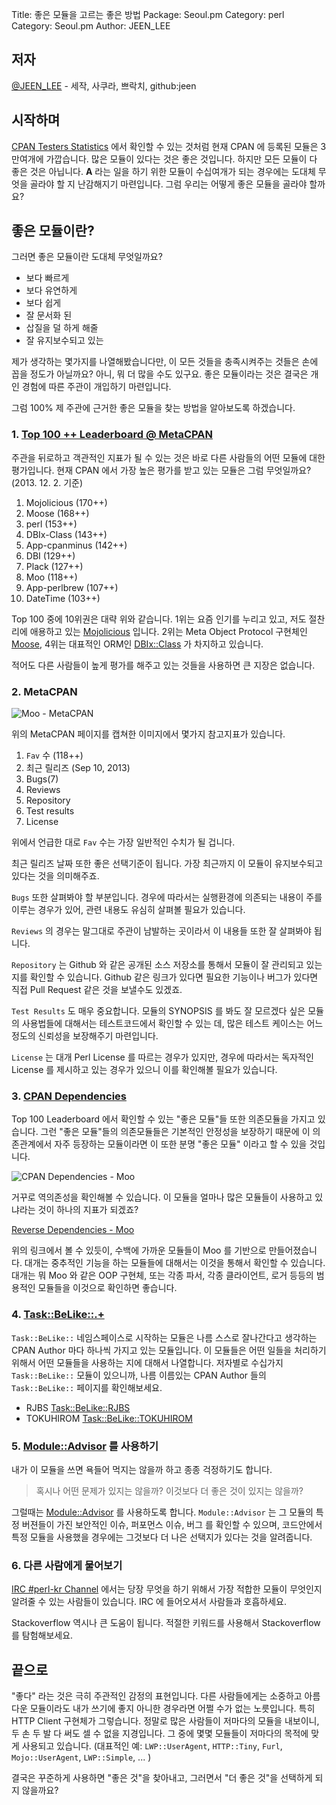 Title:    좋은 모듈을 고르는 좋은 방법
Package:  Seoul.pm
Category: perl
Category: Seoul.pm
Author:   JEEN_LEE

저자
-----

[@JEEN_LEE][twitter-jeen_lee] - 세작, 사쿠라, 쁘락치, github:jeen

## 시작하며

[CPAN Testers Statistics][url-stats-cpantesters] 에서 확인할 수 있는 것처럼 현재 CPAN 에 등록된 모듈은 3만여개에 가깝습니다. 많은 모듈이 있다는 것은 좋은 것입니다. 하지만 모든 모듈이 다 좋은 것은 아닙니다. __A__ 라는 일을 하기 위한 모듈이 수십여개가 되는 경우에는 도대체 무엇을 골라야 할 지 난감해지기 마련입니다. 그럼 우리는 어떻게 좋은 모듈을 골라야 할까요? 

## 좋은 모듈이란?

그러면 좋은 모듈이란 도대체 무엇일까요?

- 보다 빠르게
- 보다 유연하게
- 보다 쉽게
- 잘 문서화 된
- 삽질을 덜 하게 해줄
- 잘 유지보수되고 있는

제가 생각하는 몇가지를 나열해봤습니다만, 이 모든 것들을 충족시켜주는 것들은 손에 꼽을 정도가 아닐까요? 아니, 뭐 더 많을 수도 있구요. 좋은 모듈이라는 것은 결국은 개인 경험에 따른 주관이 개입하기 마련입니다.

그럼 100% 제 주관에 근거한 좋은 모듈을 찾는 방법을 알아보도록 하겠습니다.

### 1. [Top 100 ++ Leaderboard @ MetaCPAN][url-metacpan-leaderboard]

주관을 뒤로하고 객관적인 지표가 될 수 있는 것은 바로 다른 사람들의 어떤 모듈에 대한 평가입니다. 현재 CPAN 에서 가장 높은 평가를 받고 있는 모듈은 그럼 무엇일까요? (2013. 12. 2. 기준)

1. Mojolicious (170++)
2. Moose (168++)
3. perl (153++)
4. DBIx-Class (143++)
5. App-cpanminus (142++)
6. DBI (129++)
7. Plack (127++)
8. Moo (118++)
9. App-perlbrew (107++)
10. DateTime (103++)

Top 100 중에 10위권은 대략 위와 같습니다. 1위는 요즘 인기를 누리고 있고, 저도 절찬리에 애용하고 있는 [Mojolicious][url-mojolicious] 입니다. 2위는 Meta Object Protocol 구현체인 [Moose][url-moose], 4위는 대표적인 ORM인 [DBIx::Class][url-dbic] 가 차지하고 있습니다.

적어도 다른 사람들이 높게 평가를 해주고 있는 것들을 사용하면 큰 지장은 없습니다.

### 2. MetaCPAN

![Moo - MetaCPAN][url-img-metacpan-moo]

위의 MetaCPAN 페이지를 캡쳐한 이미지에서 몇가지 참고지표가 있습니다.

1. `Fav` 수 (118++)
2. 최근 릴리즈 (Sep 10, 2013)
3. Bugs(7)
4. Reviews
5. Repository
6. Test results
7. License

위에서 언급한 대로 `Fav` 수는 가장 일반적인 수치가 될 겁니다.

최근 릴리즈 날짜 또한 좋은 선택기준이 됩니다. 가장 최근까지 이 모듈이 유지보수되고 있다는 것을 의미해주죠.

`Bugs` 또한 살펴봐야 할 부분입니다. 경우에 따라서는 실행환경에 의존되는 내용이 주를 이루는 경우가 있어, 관련 내용도 유심히 살펴볼 필요가 있습니다.

`Reviews` 의 경우는 말그대로 주관이 남발하는 곳이라서 이 내용들 또한 잘 살펴봐야 됩니다.

`Repository` 는 Github 와 같은 공개된 소스 저장소를 통해서 모듈이 잘 관리되고 있는 지를 확인할 수 있습니다. Github 같은 링크가 있다면 필요한 기능이나 버그가 있다면 직접 Pull Request 같은 것을 보낼수도 있겠죠.

`Test Results` 도 매우 중요합니다. 모듈의 SYNOPSIS 를 봐도 잘 모르겠다 싶은 모듈의 사용법들에 대해서는 테스트코드에서 확인할 수 있는 데, 많은 테스트 케이스는 어느 정도의 신뢰성을 보장해주기 마련입니다.

`License` 는 대개 Perl License 를 따르는 경우가 있지만, 경우에 따라서는 독자적인 License 를 제시하고 있는 경우가 있으니 이를 확인해볼 필요가 있습니다.


### 3. [CPAN Dependencies][url-deps-cpantesters]

Top 100 Leaderboard 에서 확인할 수 있는 "좋은 모듈"들 또한 의존모듈을 가지고 있습니다. 그런 "좋은 모듈"들의 의존모듈들은 기본적인 안정성을 보장하기 때문에 이 의존관계에서 자주 등장하는 모듈이라면 이 또한 분명 "좋은 모듈" 이라고 할 수 있을 것입니다.

![CPAN Dependencies - Moo][url-img-deps-cpantesters]

거꾸로 역의존성을 확인해볼 수 있습니다. 이 모듈을 얼마나 많은 모듈들이 사용하고 있냐라는 것이 하나의 지표가 되겠죠?

[Reverse Dependencies - Moo][url-rev-deps-moo]

위의 링크에서 볼 수 있듯이, 수백에 가까운 모듈들이 Moo 를 기반으로 만들어졌습니다. 대개는 중추적인 기능을 하는 모듈들에 대해서는 이것을 통해서 확인할 수 있습니다. 대개는 뭐 Moo 와 같은 OOP 구현체, 또는 각종 파서, 각종 클라이언트, 로거 등등의 범용적인 모듈들을 이것으로 확인하면 좋습니다. 

### 4. [Task::BeLike::.+][url-cpan-task-belike]

`Task::BeLike::` 네임스페이스로 시작하는 모듈은 나름 스스로 잘나간다고 생각하는 CPAN Author 마다 하나씩 가지고 있는 모듈입니다. 이 모듈들은 어떤 일들을 처리하기 위해서 어떤 모듈들을 사용하는 지에 대해서 나열합니다. 저자별로 수십가지 `Task::BeLike::` 모듈이 있으니까, 나름 이름있는 CPAN Author 들의 `Task::BeLike::` 페이지를 확인해보세요.

- RJBS [Task::BeLike::RJBS](https://metacpan.org/pod/Task::BeLike::RJBS) 
- TOKUHIROM [Task::BeLike::TOKUHIROM](https://metacpan.org/pod/Task::BeLike::TOKUHIROM)


### 5. [Module::Advisor][url-cpan-module-advisor] 를 사용하기 

내가 이 모듈을 쓰면 욕들어 먹지는 않을까 하고 종종 걱정하기도 합니다.

> 혹시나 어떤 문제가 있지는 않을까? 이것보다 더 좋은 것이 있지는 않을까?

그럴때는 [Module::Advisor][url-cpan-module-advisor] 를 사용하도록 합니다. `Module::Advisor` 는 그 모듈의 특정 버젼들이 가진 보안적인 이슈, 퍼포먼스 이슈, 버그 를 확인할 수 있으며, 코드안에서 특정 모듈을 사용했을 경우에는 그것보다 더 나은 선택지가 있다는 것을 알려줍니다.

### 6. 다른 사람에게 물어보기

[IRC #perl-kr Channel](http://webchat.freenode.net/?channels=perl-kr) 에서는 당장 무엇을 하기 위해서 가장 적합한 모듈이 무엇인지 알려줄 수 있는 사람들이 있습니다. IRC 에 들어오셔서 사람들과 호흡하세요.

Stackoverflow 역시나 큰 도움이 됩니다. 적절한 키워드를 사용해서 Stackoverflow 를 탐험해보세요.

## 끝으로

"좋다" 라는 것은 극히 주관적인 감정의 표현입니다. 다른 사람들에게는 소중하고 아름다운 모듈이라도 내가 쓰기에 좋지 아니한 경우라면 어쩔 수가 없는 노릇입니다. 특히 HTTP Client 구현체가 그렇습니다. 정말로 많은 사람들이 저마다의 모듈을 내보이니, 두 손 두 발 다 써도 셀 수 없을 지경입니다. 그 중에 몇몇 모듈들이 저마다의 목적에 맞게 사용되고 있습니다. (대표적인 예: `LWP::UserAgent`, `HTTP::Tiny`, `Furl`, `Mojo::UserAgent`,  `LWP::Simple`, ... )

결국은 꾸준하게 사용하면 "좋은 것"을 찾아내고, 그러면서 "더 좋은 것"을 선택하게 되지 않을까요?


[url-cpan-task-belike]: https://metacpan.org/search?q=Task%3A%3ABeLike
[url-rev-deps-moo]: https://metacpan.org/requires/distribution/Moo?sort=[[2,1]]
[url-img-deps-cpantesters]: https://dl.dropboxusercontent.com/u/262117/pict-deps-cpantesters.png
[url-deps-cpantesters]: http://deps.cpantesters.org/?module=Moo
[url-img-metacpan-moo]: https://dl.dropboxusercontent.com/u/262117/pict-metacpan-moo.png
[url-cpan-module-advisor]: https://metacpan.org/pod/Module::Advisor
[url-dbic]: https://metacpan.org/pod/DBIx::Class
[url-moose]: http://moose.iinteractive.com/en/
[url-mojolicious]: http://mojolicio.us/
[url-metacpan-leaderboard]: https://metacpan.org/favorite/leaderboard
[url-stats-cpantesters]: http://stats.cpantesters.org/

[twitter-jeen_lee]:                http://twitter.com/#!/JEEN_LEE
